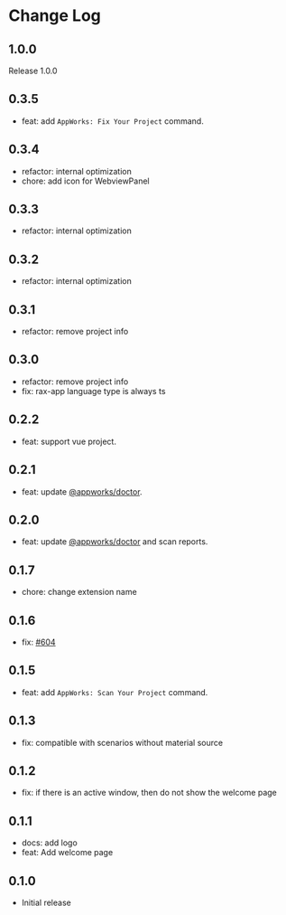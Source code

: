 # Change Log

## 1.0.0

Release 1.0.0

## 0.3.5

- feat: add `AppWorks: Fix Your Project` command.

## 0.3.4

- refactor: internal optimization
- chore: add icon for WebviewPanel

## 0.3.3

- refactor: internal optimization

## 0.3.2

- refactor: internal optimization

## 0.3.1

- refactor: remove project info

## 0.3.0

- refactor: remove project info
- fix: rax-app language type is always ts

## 0.2.2

- feat: support vue project.

## 0.2.1

- feat: update [@appworks/doctor](https://www.npmjs.com/package/@appworks/doctor).

## 0.2.0

- feat: update [@appworks/doctor](https://www.npmjs.com/package/@appworks/doctor) and scan reports.

## 0.1.7

- chore: change extension name

## 0.1.6

- fix: [#604](https://github.com/appworks-lab/pack/issues/604)

## 0.1.5

- feat: add `AppWorks: Scan Your Project` command.

## 0.1.3

- fix: compatible with scenarios without material source

## 0.1.2

- fix: if there is an active window, then do not show the welcome page

## 0.1.1

- docs: add logo
- feat: Add welcome page

## 0.1.0

- Initial release
